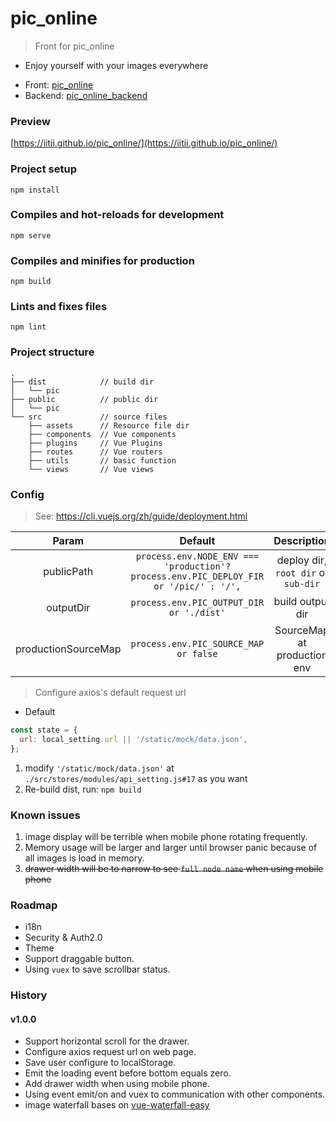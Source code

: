 # pic_online
> Front for pic_online  

- Enjoy yourself with your images everywhere

* Front: [pic_online](https://github.com/IITII/pic_online)
* Backend: [pic_online_backend](https://github.com/IITII/pic_online_backend)
### Preview

[https://iitii.github.io/pic_online/](https://iitii.github.io/pic_online/)

### Project setup
```
npm install
```

### Compiles and hot-reloads for development
```
npm serve
```

### Compiles and minifies for production
```
npm build
```

### Lints and fixes files
```
npm lint
```

### Project structure
```
.
├── dist            // build dir
│   └── pic
├── public          // public dir
│   └── pic
└── src             // source files
    ├── assets      // Resource file dir
    ├── components  // Vue components
    ├── plugins     // Vue Plugins
    ├── routes      // Vue routers
    ├── utils       // basic function
    └── views       // Vue views
```
### Config

> See: https://cli.vuejs.org/zh/guide/deployment.html  

|        Param        |                                        Default                                        |             Description             |
| :-----------------: | :-----------------------------------------------------------------------------------: | :---------------------------------: |
|     publicPath      | `process.env.NODE_ENV === 'production'? process.env.PIC_DEPLOY_FIR or '/pic/' : '/',` | deploy dir, `root dir` or `sub-dir` |
|      outputDir      |                       `process.env.PIC_OUTPUT_DIR or './dist'`                        |          build output dir           |
| productionSourceMap |                         `process.env.PIC_SOURCE_MAP or false`                         |     SourceMap at production env     |

> Configure axios's default request url  

* Default

```js
const state = {
  url: local_setting.url || '/static/mock/data.json',
};
```

1. modify `'/static/mock/data.json'` at `./src/stores/modules/api_setting.js#17` as you want
2. Re-build dist, run: `npm build`

### Known issues

1. image display will be terrible when mobile phone rotating frequently.
2. Memory usage will be larger and larger until browser panic because of all images is load in memory.
3. ~~drawer width will be to narrow to see `full node name` when using mobile phone~~


### Roadmap

* i18n
* Security & Auth2.0
* Theme
* Support draggable button.
* Using `vuex` to save scrollbar status.

### History

#### v1.0.0

* Support horizontal scroll for the drawer.
* Configure axios request url on web page.
* Save user configure to localStorage.
* Emit the loading event before bottom equals zero.
* Add drawer width when using mobile phone.
* Using event emit/on and vuex to communication with other components.
* image waterfall bases on [vue-waterfall-easy](https://github.com/lfyfly/vue-waterfall-easy)